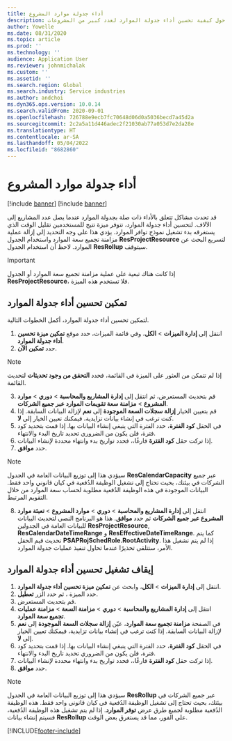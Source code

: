 ```yaml
---
title: أداء جدولة موارد المشروع
description: يقدم هذا الموضوع معلومات حول كيفية تحسين أداء جدولة الموارد لعدد كبير من المشروعات.
author: Yowelle
ms.date: 08/31/2020
ms.topic: article
ms.prod: ''
ms.technology: ''
audience: Application User
ms.reviewer: johnmichalak
ms.custom: ''
ms.assetid: ''
ms.search.region: Global
ms.search.industry: Service industries
ms.author: andchoi
ms.dyn365.ops.version: 10.0.14
ms.search.validFrom: 2020-09-01
ms.openlocfilehash: 726788e9ecb7fc70648d06d0a5036becd7a45d2a
ms.sourcegitcommit: 2c2a5a11d446adec2f21030ab77a053d7e2da28e
ms.translationtype: HT
ms.contentlocale: ar-SA
ms.lasthandoff: 05/04/2022
ms.locfileid: "8682860"
---
```

# <a name="project-resource-scheduling-performance"></a>أداء جدولة موارد المشروع

[!include [banner](../includes/banner.md)]
[!include [banner](../includes/preview-banner.md)]


قد تحدث مشاكل تتعلق بالأداء ذات صلة بجدولة الموارد عندما يصل عدد المشاريع إلى الآلاف. لتحسين أداء جدولة الموارد، تتوفر ميزة تتيح للمستخدمين تقليل الوقت الذي يستغرقه بدء تشغيل نموذج توافر الموارد. يؤدي هذا على وجه التحديد إلى إزالة عملية مزامنة تجميع سعة الموارد واستخدام الجدول **ResProjectResource** لتسريع البحث عن الموارد. لاحظ أن استخدام الجدول **ResRollup** سيتوقف.

> [!IMPORTANT]
> إذا كانت هناك تبعية على عملية مزامنة تجميع سعة الموارد أو الجدول **ResProjectResource**، فلا تستخدم هذه الميزة.

## <a name="enable-resource-scheduling-performance-enhancement"></a>تمكين تحسين أداء جدولة الموارد
لتمكين تحسين أداء جدولة الموارد، أكمل الخطوات التالية.

1. انتقل إلى **إدارة الميزات** > **الكل**، وفي قائمة الميزات، حدد موقع **تمكين ميزة تحسين أداء جدولة الموارد**.
2. حدد **تمكين الآن**.

> [!NOTE]
> إذا لم تتمكن من العثور على الميزة في القائمة، فحدد **التحقق من وجود تحديثات** لتحديث القائمة.

3. قم بتحديث المستعرض، ثم انتقل إلى **إدارة المشاريع والمحاسبة** > **دوري** > **موارد المشروع** > **مزامنة سعة تقويمات الموارد عبر جميع الشركات**.
4. قم بتعيين الخيار **إزالة سجلات السعة الموجودة** إلى **نعم** لإزالة البيانات السابقة. إذا كنت ترغب في إنشاء بيانات تزايدية، فيمكنك تعيين الخيار إلى **لا**.
5. في الحقل **كود الفترة**، حدد الفترة التي ينبغي إنشاء البيانات بها. إذا قمت بتحديد كود فترة، فلن يكون من الضروري تحديد تاريخ البدء والانتهاء.
6. إذا تركت حقل **كود الفترة** فارغًا،، فحدد تواريخ بدء وانتهاء محددة لإنشاء البيانات.
7. حدد **موافق**.

 > [!NOTE]
 > سيؤدي هذا إلى توزيع البيانات العامة في الجدول **ResCalendarCapacity** عبر جميع الشركات في بيئتك، بحيث تحتاج إلى تشغيل الوظيفة الدُفعية في كيان قانوني واحد فقط. البيانات الموجودة في هذه الوظيفة الدُفعية مطلوبة لحساب سعة الموارد من خلال التقويم المرتبط.

8. انتقل إلى **إدارة المشاريع والمحاسبة** > **دوري** > **موارد المشروع** > **تعبئة موارد المشروع عبر جميع الشركات** ثم حدد **موافق**. هذا هو البرنامج النصي لتحديث البيانات للبيانات العامة في الجدولين **ResProjectResource**, **ResCalendarDateTimeRange** و **ResEffectiveDateTimeRange**. كما يتم تحديث قيم الحقل **PSAPRojSchedRole.RootActivity**. إذا لم يتم تشغيل هذا الأمر، ستتلقى تحذيرًا عندما تحاول تنفيذ عمليات جدولة الموارد.
 
## <a name="turn-off-resource-scheduling-performance-enhancement"></a>إيقاف تشغيل تحسين أداء جدولة الموارد

1. انتقل إلى **إدارة الميزات** > **الكل**، وابحث عن **تمكين ميزة تحسين أداء جدولة الموارد**.
2. حدد الميزة ، ثم حدد الزر **تعطيل**.
3. قم بتحديث المستعرض.
4. انتقل إلى **إدارة المشاريع والمحاسبة** > **دوري** > **مزامنة السعة** > **مزامنة عمليات تجميع سعة الموارد‬**.
5. في الصفحة **مزامنة تجميع سعة الموارد**، عيّن **إزالة سجلات السعة الموجودة** إلى **نعم** لإزالة البيانات السابقة. إذا كنت ترغب في إنشاء بيانات تزايدية، فيمكنك تعيين الخيار إلى **لا**.
6. في الحقل **كود الفترة**، حدد الفترة التي ينبغي إنشاء البيانات بها. إذا قمت بتحديد كود فترة، فلن يكون من الضروري تحديد تاريخ البدء والانتهاء.
7. إذا تركت حقل **كود الفترة** فارغًا،، فحدد تواريخ بدء وانتهاء محددة لإنشاء البيانات.
8. حدد **موافق**.

> [!NOTE]
> سيؤدي هذا إلى توزيع البيانات العامة في الجدول **‎ResRollup** عبر جميع الشركات في بيئتك، بحيث تحتاج إلى تشغيل الوظيفة الدُفعية في كيان قانوني واحد فقط. هذه الوظيفة الدُفعية مطلوبة لجميع طرق عرض **توفر الموارد**. إذا لم يتم تشغيل هذه الوظيفة الدُفعية، فسيتم إنشاء بيانات **ResRollup** على الفور، مما قد يستغرق بعض الوقت.


[!INCLUDE[footer-include](../includes/footer-banner.md)]